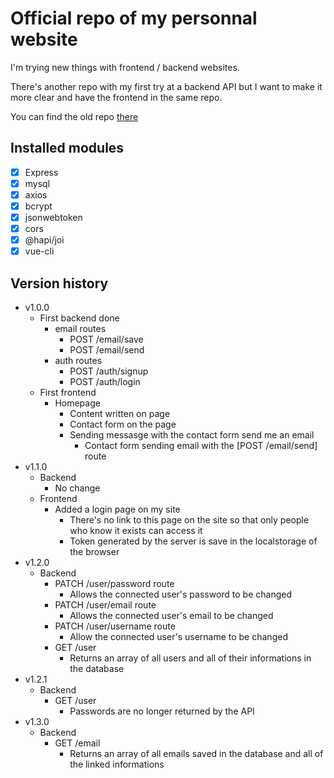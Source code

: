 # Official repo of my personnal website

I'm trying new things with frontend / backend websites.

There's another repo with my first try at a backend API but I want to make it more clear and have the frontend in the same repo.

You can find the old repo [there](https://github.com/Laendrun/laendrun_api)

## Installed modules 

- [x] Express
- [x] mysql
- [x] axios
- [x] bcrypt
- [x] jsonwebtoken
- [x] cors
- [x] @hapi/joi
- [x] vue-cli

## Version history

- v1.0.0
    - First backend done
        - email routes
            - POST /email/save
            - POST /email/send
        - auth routes
            - POST /auth/signup
            - POST /auth/login
    - First frontend
        - Homepage
            - Content written on page
            - Contact form on the page
            - Sending messasge with the contact form send me an email
                - Contact form sending email with the [POST /email/send] route
- v1.1.0
    - Backend
        - No change
    - Frontend
        - Added a login page on my site
            - There's no link to this page on the site so that only people who know it exists can access it
            - Token generated by the server is save in the localstorage of the browser
- v1.2.0
    - Backend
        - PATCH /user/password route
            - Allows the connected user's password to be changed
        - PATCH /user/email route
            - Allows the connected user's email to be changed
        - PATCH /user/username route
            - Allow the connected user's username to be changed
        - GET /user
            - Returns an array of all users and all of their informations in the database
- v1.2.1
    - Backend
        - GET /user
            - Passwords are no longer returned by the API
- v1.3.0
    - Backend
        - GET /email
            - Returns an array of all emails saved in the database and all of the linked informations
